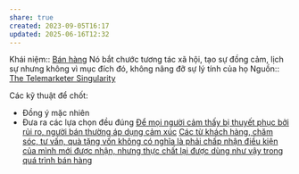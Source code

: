 ```yaml
---
share: true
created: 2023-09-05T16:17
updated: 2025-06-16T12:32
---
```

Khái niệm:: [Bán hàng](../../%CE%9E%20Kh%C3%A1i%20ni%E1%BB%87m/B%C3%A1n%20h%C3%A0ng.md)
Nó bắt chước tương tác xã hội, tạo sự đồng cảm, lịch sự nhưng không vì mục đích đó, không nâng đỡ sự lý tính của họ
Nguồn:: [The Telemarketer Singularity](https://archive.ieet.org/articles/rinesi20150806.html)

Các kỹ thuật để chốt:
- Đồng ý mặc nhiên
- Đưa ra các lựa chọn đều đúng
[Để mọi người cảm thấy bị thuyết phục bởi rủi ro, người bán thường áp dụng cảm xúc](../C%E1%BA%A3m%20x%C3%BAc/%C4%90%E1%BB%83%20m%E1%BB%8Di%20ng%C6%B0%E1%BB%9Di%20c%E1%BA%A3m%20th%E1%BA%A5y%20b%E1%BB%8B%20thuy%E1%BA%BFt%20ph%E1%BB%A5c%20b%E1%BB%9Fi%20r%E1%BB%A7i%20ro,%20ng%C6%B0%E1%BB%9Di%20b%C3%A1n%20th%C6%B0%E1%BB%9Dng%20%C3%A1p%20d%E1%BB%A5ng%20c%E1%BA%A3m%20x%C3%BAc.md)
[Các từ khách hàng, chăm sóc, tư vấn, quà tặng vốn không có nghĩa là phải chấp nhận điều kiện của mình mới được nhận, nhưng thực chất lại được dùng như vậy trong quá trình bán hàng](../Ch%E1%BB%A7%20ngh%C4%A9a%20t%C6%B0%20b%E1%BA%A3n,%20t%C3%A2n%20t%E1%BB%B1%20do/C%C3%A1c%20t%E1%BB%AB%20kh%C3%A1ch%20h%C3%A0ng,%20ch%C4%83m%20s%C3%B3c,%20t%C6%B0%20v%E1%BA%A5n,%20qu%C3%A0%20t%E1%BA%B7ng%20v%E1%BB%91n%20kh%C3%B4ng%20c%C3%B3%20ngh%C4%A9a%20l%C3%A0%20ph%E1%BA%A3i%20ch%E1%BA%A5p%20nh%E1%BA%ADn%20%C4%91i%E1%BB%81u%20ki%E1%BB%87n%20c%E1%BB%A7a%20m%C3%ACnh%20m%E1%BB%9Bi%20%C4%91%C6%B0%E1%BB%A3c%20nh%E1%BA%ADn,%20nh%C6%B0ng%20th%E1%BB%B1c%20ch%E1%BA%A5t%20l%E1%BA%A1i%20%C4%91%C6%B0%E1%BB%A3c%20d%C3%B9ng%20nh%C6%B0%20v%E1%BA%ADy%20trong%20qu%C3%A1%20tr%C3%ACnh%20b%C3%A1n%20h%C3%A0ng.md)
